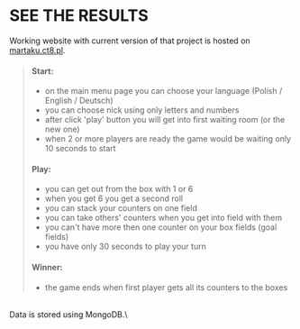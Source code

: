 # SEE THE RESULTS
Working website with current version of that project is hosted on [martaku.ct8.pl](http://martaku.ct8.pl/komunikator).

> #### Start:
> - on the main menu page you can choose your language (Polish / English / Deutsch)
> - you can choose nick using only letters and numbers
> - after click 'play' button you will get into first waiting room (or the new one)
> - when 2 or more players are ready the game would be waiting only 10 seconds to start
> #### Play:
> - you can get out from the box with 1 or 6
> - when you get 6 you get a second roll
> - you can stack your counters on one field
> - you can take others' counters when you get into field with them
> - you can't have more then one counter on your box fields (goal fields)
> - you have only 30 seconds to play your turn
> #### Winner:
> - the game ends when first player gets all its counters to the boxes

\
Data is stored using MongoDB.\
